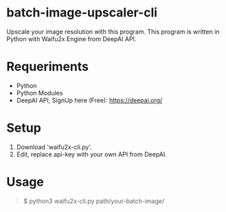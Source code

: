 # batch-image-upscaler-cli
Upscale your image resolution with this program. This program is written in Python with Waifu2x Engine from DeepAI API.

# Requeriments
- Python
- Python Modules
- DeepAI API, SignUp here (Free): https://deepai.org/

# Setup
1. Download 'waifu2x-cli.py'.
2. Edit, replace api-key with your own API from DeepAI.

# Usage
> $ python3 waifu2x-cli.py path/your-batch-image/